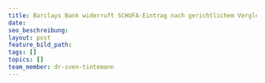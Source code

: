 ```yaml
---
title: Barclays Bank widerruft SCHUFA-Eintrag nach gerichtlichem Vergleich
date:
seo_beschreibung:
layout: post
feature_bild_path:
tags: []
topics: []
team_member: dr-sven-tintemann
---
```

